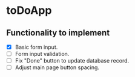 # toDoApp

## Functionality to implement
- [x] Basic form input.
- [ ] Form input validation.
- [ ] Fix "Done" button to update database record.
- [ ] Adjust main page button spacing.
